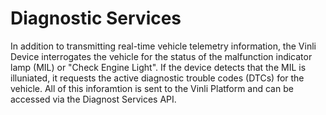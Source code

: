 Diagnostic Services
===================

In addition to transmitting real-time vehicle telemetry information, the Vinli Device interrogates the vehicle for the status of the malfunction indicator lamp (MIL) or "Check Engine Light".  If the device detects that the MIL is illuniated, it requests the active diagnostic trouble codes (DTCs) for the vehicle.  All of this inforamtion is sent to the Vinli Platform and can be accessed via the Diagnost Services API.